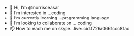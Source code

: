 - 👋 Hi, I’m @morrisceasar
- 👀 I’m interested in ...coding
- 🌱 I’m currently learning ...programming language
- 💞️ I’m looking to collaborate on ... coding
- 📫 How to reach me on skype...live:.cid.f726a0661ccc81ac

<!---
morrisceasar/morrisceasar is a ✨ special ✨ repository because its `README.md` (this file) appears on your GitHub profile.
You can click the Preview link to take a look at your changes.
--->
